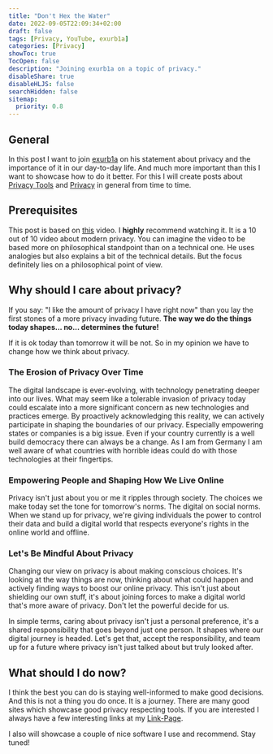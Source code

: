 ```yaml
---
title: "Don't Hex the Water"
date: 2022-09-05T22:09:34+02:00
draft: false
tags: [Privacy, YouTube, exurb1a]
categories: [Privacy]
showToc: true
TocOpen: false
description: "Joining exurb1a on a topic of privacy."
disableShare: true
disableHLJS: false
searchHidden: false
sitemap:
  priority: 0.8
---
```


## General

In this post I want to join [exurb1a](https://www.youtube.com/c/Exurb1a) on his statement about privacy and the importance 
of it in our day-to-day life. And much more important than this I want to showcase how to do it better. For this I will 
create posts about [Privacy Tools](/en/categories/privacy-tools) and [Privacy](/en/categories/privacy) in general from time to time.

## Prerequisites

This post is based on [this](https://www.youtube.com/watch?v=Fzhkwyoe5vI) video. I **highly** recommend watching it. It 
is a 10 out of 10 video about modern privacy. You can imagine the video to be based more on philosophical standpoint than on a technical one. He uses analogies but also explains a bit of the technical details. But the focus definitely lies on a philosophical point of view.

## Why should I care about privacy?

If you say: "I like the amount of privacy I have right now" than you lay the first stones of a more privacy invading 
future. **The way we do the things today shapes... no... determines the future!**  

If it is ok today than tomorrow it will be not. So in my opinion we have to change how we think about privacy.

### The Erosion of Privacy Over Time

The digital landscape is ever-evolving, with technology penetrating deeper into our lives. What may seem like a tolerable invasion of privacy today could escalate into a more significant concern as new technologies and practices emerge. By proactively acknowledging this reality, we can actively participate in shaping the boundaries of our privacy. Especially empowering states or companies is a big issue. Even if your country currently is a well build democracy there can always be a change. As I am from Germany I am well aware of what countries with horrible ideas could do with those technologies at their fingertips.

### Empowering People and Shaping How We Live Online

Privacy isn't just about you or me it ripples through society. The choices we make today set the tone for tomorrow's norms. The digital on social norms. When we stand up for privacy, we're giving individuals the power to control their data and build a digital world that respects everyone's rights in the online world and offline.

### Let's Be Mindful About Privacy

Changing our view on privacy is about making conscious choices. It's looking at the way things are now, thinking about what could happen and actively finding ways to boost our online privacy. This isn't just about shielding our own stuff, it's about joining forces to make a digital world that's more aware of privacy. Don't let the powerful decide for us.

In simple terms, caring about privacy isn't just a personal preference, it's a shared responsibility that goes beyond just one person. It shapes where our digital journey is headed. Let's get that, accept the responsibility, and team up for a future where privacy isn't just talked about but truly looked after.

## What should I do now?

I think the best you can do is staying well-informed to make good decisions. And this is not a thing you do once. It is 
a journey. There are many good sites which showcase good privacy respecting tools. If you are interested I always have a few interesting links at my [Link-Page](/en/links).

I also will showcase a couple of nice software I use and recommend. Stay tuned!
